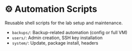 # ⚙️ Automation Scripts

Reusable shell scripts for the lab setup and maintenance.

- `backups/`: Backup-related automation (config or full VM)
- `users/`: Admin creation, SSH key installation
- `system/`: Update, package install, headers
